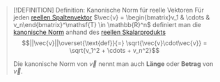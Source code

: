 >[!DEFINITION] Definition: Kanonische Norm für reelle Vektoren
>Für jeden [reellen Spaltenvektor](Reeller%20Spaltenvektor.md) $\vec{v} = \begin{bmatrix}v_1 & \cdots & v_n\end{bmatrix}^\mathsf{T} \in \mathbb{R}^n$ definiert man die [kanonische Norm](../../Abstrakte%20lineare%20Algebra/Euklidische%20Vektorräume/Kanonische%20Norm.md) anhand des [reellen Skalarprodukts](Kanonisches%20Skalarprodukt.md)
>$$||\vec{v}||\overset{\text{def}}{=} \sqrt{\vec{v}\cdot\vec{v}} = \sqrt{v_1^2 + \cdots + v_n^2}$$
>
>Die kanonische Norm von $\vec{v}$ nennt man auch **Länge** oder **Betrag** von $\vec{v}$.